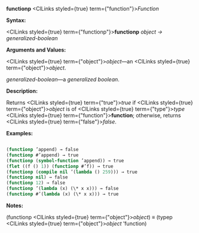 **functionp** <ClLinks styled={true} term={"function"}><i>Function</i></ClLinks> 



**Syntax:** 



<ClLinks styled={true} term={"functionp"}><b>functionp</b></ClLinks> *object → generalized-boolean* 



**Arguments and Values:** 



<ClLinks styled={true} term={"object"}><i>object</i></ClLinks>—an <ClLinks styled={true} term={"object"}><i>object</i></ClLinks>. 



*generalized-boolean*—a *generalized boolean*. 



**Description:** 



Returns <ClLinks styled={true} term={"true"}><i>true</i></ClLinks> if <ClLinks styled={true} term={"object"}><i>object</i></ClLinks> is of <ClLinks styled={true} term={"type"}><i>type</i></ClLinks> <ClLinks styled={true} term={"function"}><b>function</b></ClLinks>; otherwise, returns <ClLinks styled={true} term={"false"}><i>false</i></ClLinks>. 



**Examples:**
```lisp

(functionp ’append) → false 
(functionp #’append) → true 
(functionp (symbol-function ’append)) → true 
(flet ((f () 1)) (functionp #’f)) → true 
(functionp (compile nil ’(lambda () 259))) → true 
(functionp nil) → false 
(functionp 12) → false 
(functionp ’(lambda (x) (\* x x))) → false 
(functionp #’(lambda (x) (\* x x))) → true 

```
**Notes:** 



(functionp <ClLinks styled={true} term={"object"}><i>object</i></ClLinks>) *≡* (typep <ClLinks styled={true} term={"object"}><i>object</i></ClLinks> ’function) 



